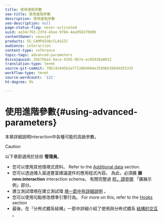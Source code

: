 ```yaml
---
title: 使用進階參數
seo-title: 使用進階參數
description: 使用進階參數
seo-description: null
page-status-flag: never-activated
uuid: ae34c763-23fd-43ee-9784-4ea95027090b
contentOwner: sauviat
products: SG_CAMPAIGN/CLASSIC
audience: interaction
content-type: reference
topic-tags: advanced-parameters
discoiquuid: 2bb756a2-4aca-4195-9b7a-ec85028a8012
translation-type: tm+mt
source-git-commit: 70b143445b2e77128b9404e35d96b39694d55335
workflow-type: tm+mt
source-wordcount: '121'
ht-degree: 9%

---
```



# 使用進階參數{#using-advanced-parameters}

本章詳細說明Interaction中各種可能的高級參數。

>[!CAUTION]
>
>以下章節適用於技術 **管理員**。

* 您可以使用其他情境式資料。 Refer to the [Additional data](../../interaction/using/additional-data.md) section.
* 您可以透過傳入渠道豐富建議選件的應用程式內容。 為此，必須擴 **展nms:interaction** interaction schema。 有關完整過 [程，請參閱](../../interaction/using/extension-example.md) 「擴展示例」部分。
* 建立測試環境在建立測試環 [境一節中有詳細說明](../../interaction/using/creating-a-test-environment.md) 。
* 您可以使用勾點修改標準引擎行為。 For more on this, refer to the [Hooks](../../interaction/using/hooks.md) section
* 最後，在「分佈式體系結構」一節中詳細介紹了使用與分佈式體系 [結構的交互](../../interaction/using/distributed-architectures.md) 。

